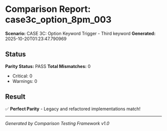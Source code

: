# Comparison Report: case3c_option_8pm_003
**Scenario:** CASE 3C: Option Keyword Trigger - Third keyword
**Generated:** 2025-10-20T01:23:47.790969

## Status
**Parity Status:** PASS
**Total Mismatches:** 0
  - Critical: 0
  - Warnings: 0

## Result
✅ **Perfect Parity** - Legacy and refactored implementations match!

---
*Generated by Comparison Testing Framework v1.0*